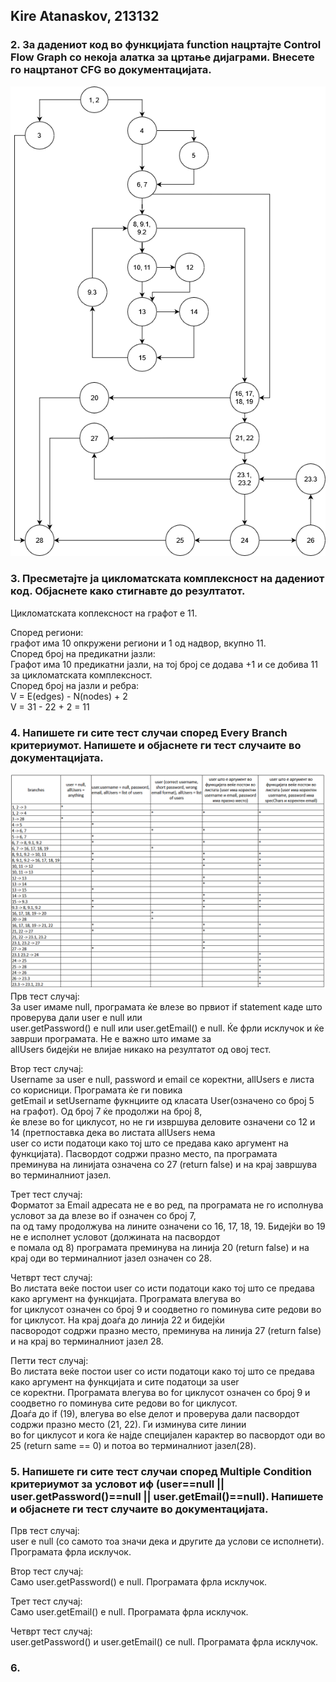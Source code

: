 ## Kire Atanaskov, 213132

### 2. За дадениот код во функцијата function нацртајте Control Flow Graph со некоја алатка за цртање дијаграми. Внесете го нацртанот CFG во документацијата.
![CFG1.png](CFG1.png)

### 3. Пресметајте ја цикломатската комплексност на дадениот код. Објаснете како стигнавте до резултатот.
Цикломатската коплексност на графот е 11.

Според региони:  
графот има 10 опкружени региони и 1 од надвор, вкупно 11.   
Според број на предикатни јазли:  
Графот има 10 предикатни јазли, на тој број се додава +1 и се добива 11 за цикломатската комплексност.  
Според број на јазли и ребра:  
V = E(edges) - N(nodes) + 2  
V = 31 - 22 + 2 = 11  

### 4. Напишете ги сите тест случаи според Every Branch критериумот. Напишете и објаснете ги тест случаите во документацијата.  
![EveryBranch.png](EveryBranch.png)  
Прв тест случај:  
За user имаме null, програмата ќе влезе во првиот if statement каде што проверува дали user е null или  
user.getPassword() е null или user.getEmail() е null. Ќе фрли исклучок и ќе заврши програмата. Не е важно што имаме зa  
allUsers бидејќи не влијае никако на резултатот од овој тест.

Втор тест случај:  
Username за user e null, password и email се коректни, allUsers е листа со корисници. Програмата ќе ги повика  
getEmail и setUsername фукнциите од класата User(означено со број 5 на графот). Од број 7 ќе продолжи на број 8,  
ќе влезе во for циклусот, но не ги извршува деловите означени со 12 и 14 (претпоставка дека во листата allUsers нема  
user со исти податоци како тој што се предава како аргумент на функцијата). Пасвордот содржи празно место, па програмата  
преминува на линијата означена со 27 (return false) и на крај завршува во терминалниот јазел.

Трет тест случај:  
Форматот за Email адресата не е во ред, па програмата не го исполнува условот за да влезе во if означен со број 7,  
па од таму продолжува на лините означени со 16, 17, 18, 19. Бидејќи во 19 не е исполнет условот (должината на пасвордот  
е помала од 8) програмата преминува на линија 20 (return false) и на крај оди во терминалниот јазел означен со 28.  

Четврт тест случај:  
Во листата веќе постои user со исти податоци како тој што се предава како аргумент на функцијата. Програмата влегува во  
for циклусот означен со број 9 и соодветно го поминува сите редови во for циклусот. На крај доаѓа до линија 22 и бидејќи  
пасвородот содржи празно место, преминува на линија 27 (return false) и на крај во терминалниот јазел 28.

Петти тест случај:  
Во листата веќе постои user со исти податоци како тој што се предава како аргумент на функцијата и сите податоци за user  
се коректни. Програмата влегува во for циклусот означен со број 9 и соодветно го поминува сите редови во for циклусот.  
Доаѓа до if (19), влегува во else делот и проверува дали пасвордот содржи празно место (21, 22). Ги изминува сите линии  
во for циклусот и кога ќе најде специјален карактер во пасвордот оди во 25 (return same == 0) и потоа во терминалниот јазел(28).  
### 5. Напишете ги сите тест случаи според Multiple Condition критериумот за условот иф (user==null || user.getPassword()==null || user.getEmail()==null). Напишете и објаснете ги тест случаите во документацијата.  
Прв тест случај:  
user e null (со самото тоа значи дека и другите да услови се исполнети). Програмата фрла исклучок.  
  
Втор тест случај:  
Само user.getPassword() е null. Програмата фрла исклучок.  
  
Трет тест случај:  
Само user.getEmail() e null. Програмата фрла исклучок.  
  
Четврт тест случај:  
user.getPassword() и user.getEmail() се null. Програмата фрла исклучок.  

### 6. 